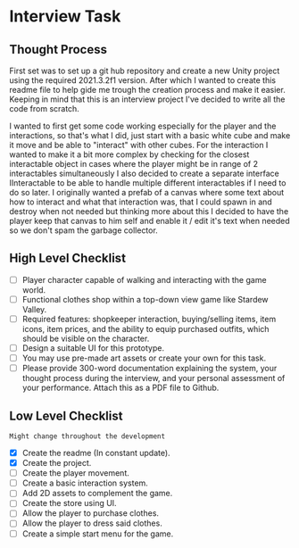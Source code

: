 # Interview Task

## Thought Process

First set was to set up a git hub repository and create a new Unity project using
the required 2021.3.2f1 version. After which I wanted to create this readme file
to help gide me trough the creation process and make it easier.
Keeping in mind that this is an interview project I've decided to write all the
code from scratch.

I wanted to first get some code working especially for the player and the
interactions, so that's what I did, just start with a basic white cube and make
it move and be able to "interact" with other cubes. For the interaction I wanted
to make it a bit more complex by checking for the closest interactable object in
cases where the player might be in range of 2 interactables simultaneously I
also decided to create a separate interface IInteractable to be able to handle
multiple different interactables if I need to do so later. I originally wanted
a prefab of a canvas where some text about how to interact and what that
interaction was, that I could spawn in and destroy when not needed but thinking
more about this I decided to have the player keep that canvas to him self and
enable it / edit it's text when needed so we don't spam the garbage collector.

## High Level Checklist

- [ ] Player character capable of walking and interacting with the game world.
- [ ] Functional clothes shop within a top-down view game like Stardew Valley.
- [ ] Required features: shopkeeper interaction, buying/selling items, item icons,
item prices, and the ability to equip purchased outfits, which should be
visible on the character.
- [ ] Design a suitable UI for this prototype.
- [ ] You may use pre-made art assets or create your own for this task.
- [ ] Please provide 300-word documentation explaining the system, your thought
process during the interview, and your personal assessment of your
performance. Attach this as a PDF file to Github.

## Low Level Checklist

`Might change throughout the development`

- [X] Create the readme (In constant update).
- [X] Create the project.
- [ ] Create the player movement.
- [ ] Create a basic interaction system.
- [ ] Add 2D assets to complement the game.
- [ ] Create the store using UI.
- [ ] Allow the player to purchase clothes.
- [ ] Allow the player to dress said clothes.
- [ ] Create a simple start menu for the game.
